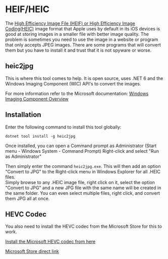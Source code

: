 # HEIF/HEIC

The [High Efficiency Image File \(HEIF) or High Efficiency Image Coding\(HEIC\)](https://en.wikipedia.org/wiki/High_Efficiency_Image_File_Format) image format that Apple uses by default in its iOS devices is good at storing images in a smaller file with better image quality. The problem is sometimes you need to use the image in a website or program that only accepts JPEG images.  There are some programs that will convert them but you have to install it and trust that it is not spyware or worse.

## heic2jpg

This is where this tool comes to help.  It is open source, uses .NET 6 and the Windows Imaging Component (WIC) API's to convert the images.

For more information refer to the Microsoft documentation: [Windows Imaging Component Overview](https://docs.microsoft.com/en-us/windows/win32/wic/-wic-about-windows-imaging-codec)

## Installation

Enter the following command to install this tool globally:

```dotnet tool install -g heic2jpg```

Once installed, you can open a Command prompt as Administrator (Start menu - Windows System - Command Prompt) Right-click and select "Run as Administrator"

Then simply enter the command `heic2jpg.exe`.  This will then add an option "Convert to JPG" to the Right-click menu in Windows Explorer for all .HEIC files.  
Simply browse to any .HEIC image file, right click on it, select the option "Convert to JPG" and a new JPG file with the same name will be created in the same folder.
You can even select multiple files, right click, and convert them JPG all at once. 

## HEVC Codec
You also need to install the HEVC codec from the Microsoft Store for this to work.

[Install the Microsoft HEVC codec from here](https://www.microsoft.com/en-us/p/hevc-video-extensions-from-device-manufacturer/9n4wgh0z6vhq)

<a href="ms-windows-store://pdp/?ProductId=9n4wgh0z6vhq">Microsoft Store direct link</a>


